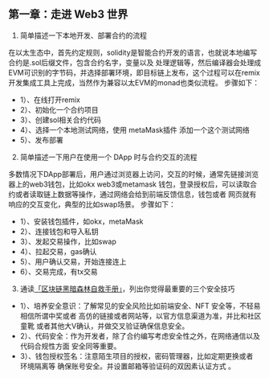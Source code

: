 ## 第一章：走进 Web3 世界

1. 简单描述一下本地开发、部署合约的流程

在以太生态中，首先约定规则，solidity是智能合约开发的语言，也就说本地编写合约是.sol后缀文件，包含合约名字，变量以及 处理逻辑等，然后编译器会处理成EVM可识别的字节码，并选择部署环境，即目标链上发布，这个过程可以在remix开发集成工具上完成，当然作为兼容以太EVM的monad也类似流程。
步骤如下：
- 1）、在线打开remix 
- 2）、初始化一个合约项目
- 3）、创建sol相关合约代码
- 4）、选择一个本地测试网络，使用 metaMask插件 添加一个这个测试网络
- 5）、发布部署


2. 简单描述一下用户在使用一个 DApp 时与合约交互的流程

多数情况下DApp部署后，用户通过浏览器上访问，交互的时候，通常先链接浏览器上的web3钱包，比如okx web3或metamask 钱包，登录授权后，可以读取合约或者读取链上数据等操作，通过网络会给到前端反馈信息，钱包或者 网页就有响应的交互变化，典型的比如swap场景。
步骤如下：
- 1）、安装钱包插件，如okx，metaMask
- 2）、连接钱包和导入私钥
- 3）、发起交易操作，比如swap
- 4）、拉起交易，gas确认
- 5）、用户确认交易，开始连接连上
- 6）、交易完成，有tx交易

 
3. 通读[「区块链黑暗森林自救手册」](https://github.com/slowmist/Blockchain-dark-forest-selfguard-handbook/blob/main/README_CN.md)，列出你觉得最重要的三个安全技巧 

- 1）、培养安全意识：了解常见的安全风险比如前端安全、NFT 安全等，不轻易相信所谓中奖或者 高仿的链接或者网站等，以官方信息渠道为准，并比和社区童靴 或者其他大V确认，并做交叉验证确保信息安全。
- 2）、代码安全：作为开发者，除了合约编写考虑安全性之外，在网络通信以及代码合规性方面 安全同等重要。
- 3）、钱包授权签名：注意陌生项目的授权，密码管理器，比如定期更换或者 环境隔离等 确保账号安全。并设置邮箱等验证码的双因素认证方式 。
